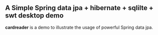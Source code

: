 ## A Simple Spring data jpa + hibernate + sqlilte + swt desktop demo

**cardreader** is a demo to illustrate the usage of powerful Spring data jpa.

